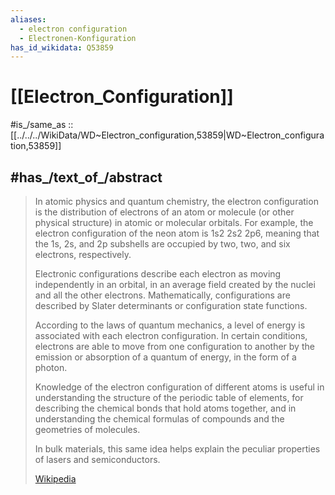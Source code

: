 ```yaml
---
aliases:
  - electron configuration
  - Electronen-Konfiguration
has_id_wikidata: Q53859
---
```


# [[Electron_Configuration]] 

#is_/same_as :: [[../../../WikiData/WD~Electron_configuration,53859|WD~Electron_configuration,53859]] 

## #has_/text_of_/abstract 

> In atomic physics and quantum chemistry, 
> the electron configuration is the distribution of electrons of an atom or molecule 
> (or other physical structure) in atomic or molecular orbitals. 
> For example, the electron configuration of the neon atom is 1s2 2s2 2p6, 
> meaning that the 1s, 2s, and 2p subshells are occupied by two, two, and six electrons, respectively.
>
> Electronic configurations describe each electron as moving independently in an orbital, 
> in an average field created by the nuclei and all the other electrons. 
> Mathematically, configurations are described by Slater determinants or configuration state functions.
>
> According to the laws of quantum mechanics, a level of energy is associated with each electron configuration. 
> In certain conditions, electrons are able to move from one configuration to another 
> by the emission or absorption of a quantum of energy, in the form of a photon.
>
> Knowledge of the electron configuration of different atoms is useful in 
> understanding the structure of the periodic table of elements, 
> for describing the chemical bonds that hold atoms together, 
> and in understanding the chemical formulas of compounds and the geometries of molecules. 
> 
> In bulk materials, this same idea helps explain the peculiar properties of lasers and semiconductors.
>
> [Wikipedia](https://en.wikipedia.org/wiki/Electron%20configuration) 

